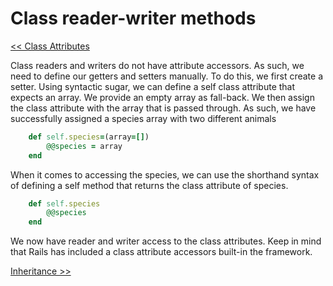 Class reader-writer methods
===========================

[<< Class Attributes](https://github.com/KLVTZ/Ruby-Essentials/blob/master/notes/Chapter_06:%20Classes/08.class_attributes.md)

Class readers and writers do not have attribute accessors. As such, we need to
define our getters and setters manually. To do this, we first create a setter.
Using syntactic sugar, we can define a self class attribute that expects an
array. We provide an empty array as fall-back. We then assign the class attribute
with the array that is passed through. As such, we have successfully assigned a
species array with two different animals

```ruby
	def self.species=(array=[])
		@@species = array
	end
```

When it comes to accessing the species, we can use the shorthand syntax of
defining a self method that returns the class attribute of species.

```ruby
	def self.species
		@@species
	end
```

We now have reader and writer access to the class attributes. Keep in mind that
Rails has included a class attribute accessors built-in the framework.

[Inheritance >>](https://github.com/KLVTZ/Ruby-Essentials/blob/master/notes/Chapter_06:%20Classes/10.inheritance.md)
